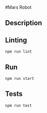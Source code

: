 #Mars Robot
## Description
## Linting
`npm run lint`

## Run
`npm run start`

## Tests
`npm run test`
